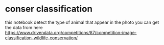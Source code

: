 # conser classification
this notebook detect the type of animal that appear in the photo 
you can get the data from here https://www.drivendata.org/competitions/87/competition-image-classification-wildlife-conservation/ 